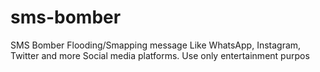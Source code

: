# sms-bomber
SMS Bomber Flooding/Smapping message Like WhatsApp, Instagram, Twitter and more Social media platforms. Use only entertainment purpos
